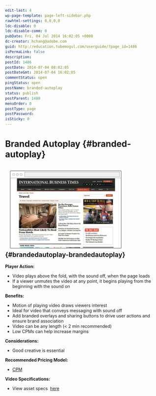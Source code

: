 ```yaml
---
edit-last: 4
wp-page-template: page-left-sidebar.php
rawhtml-settings: 0,0,0,0
ldc-disable: 0
ldc-disable-comm: 0
pubDate: Fri, 04 Jul 2014 16:02:05 +0000
dc-creator: hchang@adobe.com
guid: http://education.tubemogul.com/userguide/?page_id=1486
isPermaLink: false
description: 
postId: 1486
postDate: 2014-07-04 08:02:05
postDateGmt: 2014-07-04 16:02:05
commentStatus: open
pingStatus: open
postName: branded-autoplay
status: publish
postParent: 1480
menuOrder: 0
postType: page
postPassword: 
isSticky: 0
---
```


# Branded Autoplay {#branded-autoplay}

## &nbsp; [ ![BAP](assets/bap.png)](assets/bap.png) {#brandedautoplay-brandedautoplay}

**Player Action:**

* Video plays above the fold, with the sound off, when the page loads
* If a viewer unmutes the video at any point, it begins playing from the beginning with the sound on

**Benefits:**

* Motion of playing video draws viewers interest
* Ideal for video that conveys messaging with sound off
* Add branded overlays and sharing buttons to drive user actions and ensure brand association
* Video can be any length (< 2 min recommended)
* Low CPMs can help increase margins

**Considerations:**

* Good creative is essential

**Recommended Pricing Model:**

* [CPM](../user-guide/planning/ad-formats/performance-pricing.md)

**Video Specifications:**

* View asset specs&nbsp; [here](../user-guide/planning/ad-formats/ad-specs.md)

